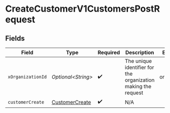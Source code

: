 # CreateCustomerV1CustomersPostRequest


## Fields

| Field                                                         | Type                                                          | Required                                                      | Description                                                   | Example                                                       |
| ------------------------------------------------------------- | ------------------------------------------------------------- | ------------------------------------------------------------- | ------------------------------------------------------------- | ------------------------------------------------------------- |
| `xOrganizationId`                                             | *Optional\<String>*                                           | :heavy_check_mark:                                            | The unique identifier for the organization making the request | org_12345                                                     |
| `customerCreate`                                              | [CustomerCreate](../../models/components/CustomerCreate.md)   | :heavy_check_mark:                                            | N/A                                                           |                                                               |